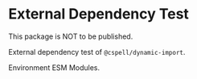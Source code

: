 # External Dependency Test

This package is NOT to be published.

External dependency test of `@cspell/dynamic-import`.

Environment ESM Modules.
